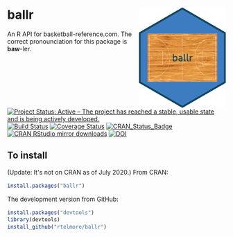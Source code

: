 # ballr <img src="man/figures/court-3.png" width = "200" align="right" />

An R API for basketball-reference.com.  The correct pronounciation for this 
package is **baw**-ler. 

[![Project Status: Active – The project has reached a stable, usable state and is being actively developed.](http://www.repostatus.org/badges/latest/active.svg)](http://www.repostatus.org/#active)
[![Build Status](https://travis-ci.org/rtelmore/ballr.svg?branch=master)](https://travis-ci.org/rtelmore/ballr)
[![Coverage Status](https://img.shields.io/codecov/c/github/rtelmore/ballr/master.svg)](https://codecov.io/github/rtelmore/ballr?branch=master)
[![CRAN_Status_Badge](http://www.r-pkg.org/badges/version/ballr)](https://cran.r-project.org/package=ballr)
[![CRAN RStudio mirror downloads](http://cranlogs.r-pkg.org/badges/ballr)](http://www.r-pkg.org/pkg/ballr)
[![DOI](https://zenodo.org/badge/45419870.svg)](https://zenodo.org/badge/latestdoi/45419870)

## To install

(Update: It's not on CRAN as of July 2020.)
From CRAN:
```r
install.packages("ballr")
```

The development version from GitHub:
```r
install.packages("devtools")
library(devtools)
install_github("rtelmore/ballr")
```
 
